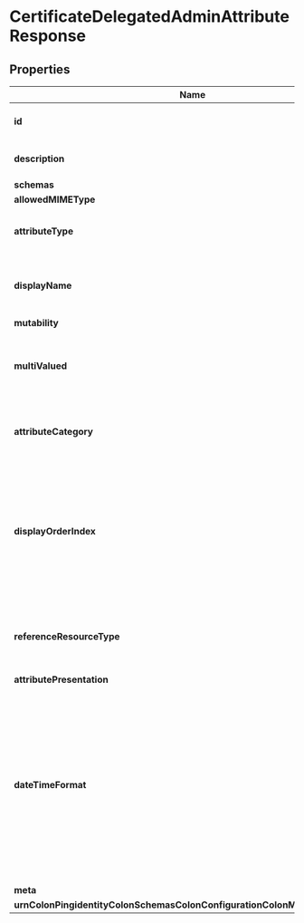 

# CertificateDelegatedAdminAttributeResponse


## Properties

| Name | Type | Description | Notes |
|------------ | ------------- | ------------- | -------------|
|**id** | **String** | Name of the Delegated Admin Attribute |  |
|**description** | **String** | A description for this Delegated Admin Attribute |  [optional] |
|**schemas** | **List&lt;EnumcertificateDelegatedAdminAttributeSchemaUrn&gt;** |  |  |
|**allowedMIMEType** | **List&lt;EnumdelegatedAdminAttributeCertificateAllowedMIMETypeProp&gt;** |  |  [optional] |
|**attributeType** | **String** | Specifies the name or OID of the LDAP attribute type. |  |
|**displayName** | **String** | A human readable display name for this Delegated Admin Attribute. |  |
|**mutability** | **EnumdelegatedAdminAttributeMutabilityProp** |  |  |
|**multiValued** | **Boolean** | Indicates whether this Delegated Admin Attribute may have multiple values. |  |
|**attributeCategory** | **String** | Specifies which attribute category this attribute belongs to. |  [optional] |
|**displayOrderIndex** | **Integer** | This property determines a display order for attributes within a given attribute category. Attributes are ordered within their category based on this index from least to greatest. |  |
|**referenceResourceType** | **String** | For LDAP attributes with DN syntax, specifies what kind of resource is referenced. |  [optional] |
|**attributePresentation** | **EnumdelegatedAdminAttributeAttributePresentationProp** |  |  [optional] |
|**dateTimeFormat** | **String** | Specifies the format string that is used to present a date and/or time value to the user of the app. This property only applies to LDAP attribute types whose LDAP syntax is GeneralizedTime and is ignored if the attribute type has any other syntax. |  [optional] |
|**meta** | [**MetaMeta**](MetaMeta.md) |  |  [optional] |
|**urnColonPingidentityColonSchemasColonConfigurationColonMessagesColon20** | [**MetaUrnPingidentitySchemasConfigurationMessages20**](MetaUrnPingidentitySchemasConfigurationMessages20.md) |  |  [optional] |



